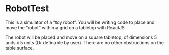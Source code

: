 # RobotTest
This is a simulator of a “toy robot”. You will be writing code to place and move the
“robot” within a grid on a tabletop with ReactJS

The robot will be placed and move on a square tabletop, of dimensions 5 units x 5
units (Or definable by user). There are no other obstructions on the table surface.
